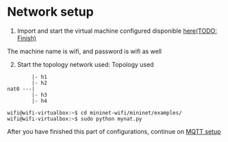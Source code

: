 # Network setup

1. Import and start the virtual machine configured disponible [here(TODO: Finish)](google.com)

The machine name is wifi, and password is wifi as well

2. Start the topology network used:
        Topology used
```
        |- h1
        |- h2
nat0 ---|
        |- h3
        |- h4
```

```console
wifi@wifi-virtualbox:~$ cd mininet-wifi/mininet/examples/
wifi@wifi-virtualbox:~$ sudo python mynat.py
```

After you have finished this part of configurations, continue on [MQTT setup](../mqtt/setup.md)
